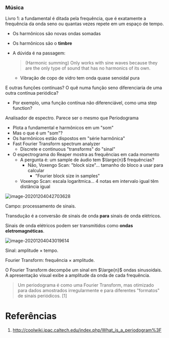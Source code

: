 ### Música

Livro 1: a fundamental é ditada pela frequência, que é exatamente a frequência da onda seno ou quantas vezes repete em um espaço de tempo.

- Os harmônicos são novas ondas somadas

- Os harmônicos são o **timbre**

- A dúvida é na passagem:

  > (Harmonic summing) Only works with sine waves because they are the only type of sound that has no harmonics of its own.

  - Vibração de copo de vidro tem onda quase senoidal pura

E outras funções contínuas? O quê numa função seno diferenciaria de uma outra contínua periódica?

- Por exemplo, uma função contínua não diferenciável, como uma step function?

Analisador de espectro. Parece ser o mesmo que Periodograma

- Plota a fundamental e harmônicos em um "som"
- Mas o que é um "som"?
- Os harmônicos estão dispostos em "série harmônica"
- Fast Fourier Transform spectrum analyzer
  - Discrete e continuous "transforms" do "sinal"
- O espectrograma do Reaper mostra as frequências em cada momento
  - A pergunta é: um sample de áudio tem $\large{n}$ frequências?
    - Não, Voxengo Scan: "block size"... tamanho do bloco a usar para calcular
      - "Fourier block size in samples"
  - Voxengo Scan: escala logarítmica... 4 notas em intervalo igual têm distância igual

![image-20201204042703628](image-20201204042703628-1607071918541.png)

Campo: processamento de sinais.

Transdução é a conversão de sinais de onda **para** sinais de onda elétricos.

Sinais de onda elétricos podem ser transmitidos como **ondas eletromagnéticas**.

![image-20201204043019614](image-20201204043019614-1607071918542.png)

Sinal: amplitude $\times$ tempo.

Fourier Transform: frequência $\times$ amplitude.

O Fourier Transform decompõe um sinal em $\large{n}$ ondas sinusoidais. A apresentação visual exibe a amplitude da onda de cada frequência.

> Um periodograma é como uma Fourier Transform, mas otimizado para dados amostrados irregularmente e para diferentes "formatos" de sinais periódicos. [1]



# Referências

1. http://coolwiki.ipac.caltech.edu/index.php/What_is_a_periodogram%3F